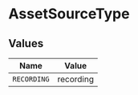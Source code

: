 # AssetSourceType


## Values

| Name        | Value       |
| ----------- | ----------- |
| `RECORDING` | recording   |